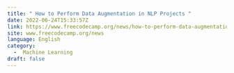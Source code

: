 ```yaml
---
title: " How to Perform Data Augmentation in NLP Projects "
date: 2022-06-24T15:33:57Z
link: https://www.freecodecamp.org/news/how-to-perform-data-augmentation-in-nlp-projects/?utm_medium=RSS&utm_source=news.12bit.vn
site: www.freecodecamp.org/news
language: English
category:
  -  Machine Learning 
draft: false
---
```


